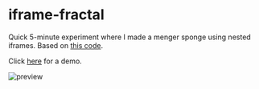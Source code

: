 # iframe-fractal

Quick 5-minute experiment where I made a menger sponge using nested iframes.
Based on [this code](https://github.com/bryanbraun/infinitely-nested-iframes).

Click [here](https://dogeystamp.github.io/monorepo/iframe-fractal/) for a demo.

![preview](https://raw.githubusercontent.com/dogeystamp/monorepo/main/docs/iframe-fractal/preview.png)
